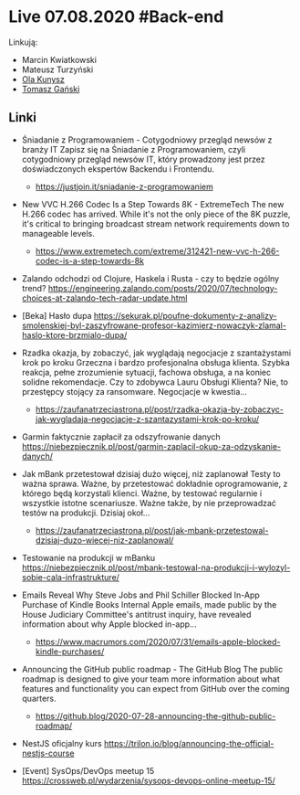 # Live 07.08.2020 #Back-end

Linkują:
- Marcin Kwiatkowski
- Mateusz Turzyński
- [Ola Kunysz](https://twitter.com/olaqnysz)
- [Tomasz Gański](https://www.linkedin.com/in/tomaszganski)

## Linki

* Śniadanie z Programowaniem - Cotygodniowy przegląd newsów z branży IT
  Zapisz się na Śniadanie z Programowaniem, czyli cotygodniowy przegląd newsów IT, który prowadzony jest przez doświadczonych ekspertów Backendu i Frontendu.

  * https://justjoin.it/sniadanie-z-programowaniem
* New VVC H.266 Codec Is a Step Towards 8K - ExtremeTech
  The new H.266 codec has arrived. While it's not the only piece of the 8K puzzle, it's critical to bringing broadcast stream network requirements down to manageable levels.

  * https://www.extremetech.com/extreme/312421-new-vvc-h-266-codec-is-a-step-towards-8k
* Zalando odchodzi od Clojure, Haskela i Rusta - czy to będzie ogólny trend?
  https://engineering.zalando.com/posts/2020/07/technology-choices-at-zalando-tech-radar-update.html

* [Beka] Hasło dupa
  https://sekurak.pl/poufne-dokumenty-z-analizy-smolenskiej-byl-zaszyfrowane-profesor-kazimierz-nowaczyk-zlamal-haslo-ktore-brzmialo-dupa/

* Rzadka okazja, by zobaczyć, jak wyglądają negocjacje z szantażystami krok po kroku
  Grzeczna i bardzo profesjonalna obsługa klienta. Szybka reakcja, pełne zrozumienie sytuacji, fachowa obsługa, a na koniec solidne rekomendacje. Czy to zdobywca Lauru Obsługi Klienta? Nie, to przestępcy stojący za ransomware. Negocjacje w kwestia...

  * https://zaufanatrzeciastrona.pl/post/rzadka-okazja-by-zobaczyc-jak-wygladaja-negocjacje-z-szantazystami-krok-po-kroku/
* Garmin faktycznie zapłacił za odszyfrowanie danych
  https://niebezpiecznik.pl/post/garmin-zaplacil-okup-za-odzyskanie-danych/

* Jak mBank przetestował dzisiaj dużo więcej, niż zaplanował
  Testy to ważna sprawa. Ważne, by przetestować dokładnie oprogramowanie, z którego będą korzystali klienci. Ważne, by testować regularnie i wszystkie istotne scenariusze. Ważne także, by nie przeprowadzać testów na produkcji. Dzisiaj okoł...

  * https://zaufanatrzeciastrona.pl/post/jak-mbank-przetestowal-dzisiaj-duzo-wiecej-niz-zaplanowal/
* Testowanie na produkcji w mBanku
  https://niebezpiecznik.pl/post/mbank-testowal-na-produkcji-i-wylozyl-sobie-cala-infrastrukture/

* Emails Reveal Why Steve Jobs and Phil Schiller Blocked In-App Purchase of Kindle Books
  Internal Apple emails, made public by the House Judiciary Committee's antitrust inquiry, have revealed information about why Apple blocked in-app...

  * https://www.macrumors.com/2020/07/31/emails-apple-blocked-kindle-purchases/
* Announcing the GitHub public roadmap - The GitHub Blog
  The public roadmap is designed to give your team more information about what features and functionality you can expect from GitHub over the coming quarters.

  * https://github.blog/2020-07-28-announcing-the-github-public-roadmap/
* NestJS oficjalny kurs
  https://trilon.io/blog/announcing-the-official-nestjs-course

* [Event] SysOps/DevOps meetup 15
  https://crossweb.pl/wydarzenia/sysops-devops-online-meetup-15/
